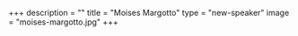 +++
description = ""
title = "Moises Margotto"
type = "new-speaker"
image = "moises-margotto.jpg"
+++
